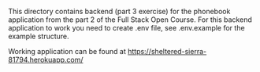 This directory contains backend (part 3 exercise) for the phonebook application from the part 2 of the Full Stack Open Course.
For this backend application to work you need to create .env file, see .env.example for the example structure.

Working application can be found at https://sheltered-sierra-81794.herokuapp.com/